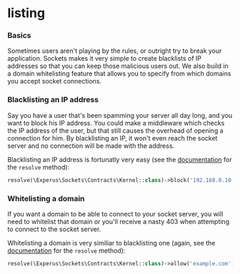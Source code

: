 # listing

### Basics

Sometimes users aren't playing by the rules, or outright try to break your application. Sockets makes it very simple to create blacklists of IP addresses so that you can keep those malicious users out. We also build in a domain whitelisting feature that allows you to specify from which domains you accept socket connections.

### Blacklisting an IP address

Say you have a user that's been spamming your server all day long, and you want to block his IP address. You could make a middleware which checks the IP address of the user, but that still causes the overhead of opening a connection for him. By blacklisting an IP, it won't even reach the socket server and no connection will be made with the address.

Blacklisting an IP address is fortunatly very easy (see the [documentation](https://laravel.com/docs/container#the-make-method) for the `resolve` method):
```php
resolve(\Experus\Sockets\Contracts\Kernel::class)->block('192.168.0.10');
```

### Whitelisting a domain

If you want a domain to be able to connect to your socket server, you will need to whitelist that domain or you'll receive a nasty 403 when attempting to connect to the socket server.

Whitelisting a domain is very similiar to blacklisting one (again, see the [documentation](https://laravel.com/docs/container#the-make-method) for the `resolve` method):
```php
resolve(\Experus\Sockets\Contracts\Kernel::class)->allow('example.com');
```
